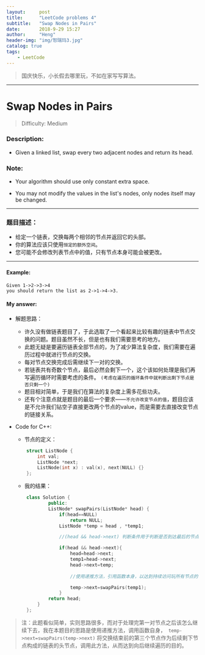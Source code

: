 ```yaml
---
layout:     post
title:      "LeetCode problems 4"
subtitle:   "Swap Nodes in Pairs"
date:       2018-9-29 15:27
author:     "Heng"
header-img: "img/恕瑞玛3.jpg"
catalog: true
tags:
    - LeetCode
---
```


>国庆快乐，小长假去哪里玩，不如在家写写算法。

---

# Swap Nodes in Pairs

>Difficulty: Medium

### Description:

- Given a linked list, swap every two adjacent nodes and return its head.

### Note:

- Your algorithm should use only constant extra space.

- You may not modify the values in the list's nodes, only nodes itself may be changed.

--- 

### 题目描述：

- 给定一个链表，交换每两个相邻的节点并返回它的头部。
- 你的算法应该只使用`恒定的额外空间`。
- 您可能不会修改列表节点中的值，只有节点本身可能会被更改。

---

#### Example:

    Given 1->2->3->4
    you should return the list as 2->1->4->3.

#### My answer:

- 解题思路：

    - 许久没有做链表题目了，于此选取了一个看起来比较有趣的链表中节点交换的问题。题目虽然不长，但是也有我们需要思考的地方。
    - 此题无疑是要遍历链表全部节点的，为了减少算法复杂度，我们需要在遍历过程中就进行节点的交换。
    - 每对节点交换完成后需继续下一对的交换。
    - 若链表共有奇数个节点，最后必然会剩下一个，这个该如何处理是我们再写遍历循环时需要考虑的条件。
    `(考虑在遍历的循环条件中就判断出剩下节点是否只剩一个)`
    - 题目相对简单，于是我们在算法的复杂度上需多花些功夫。
    - 还有个注意点就是题目的最后一个要求——`不允许改变节点的值`，题目应该是不允许我们钻空子直接更改两个节点的value，而是需要去直接改变节点的链接关系。

- Code for C++:

    - 节点的定义：
    ```c++
        struct ListNode {
            int val;
            ListNode *next;
            ListNode(int x) : val(x), next(NULL) {}
        };    
    ```

    - 我的结果：
    ```c++
        class Solution {
                public:
                ListNode* swapPairs(ListNode* head) {       
                    if(head==NULL)
                        return NULL;
                    ListNode *temp = head , *temp1;   

                    //(head && head->next) 判断条件用于判断是否到达最后的节点

                    if(head && head->next){ 
                        head=head->next;
                        temp1=head->next;
                        head->next=temp;
                        
                        //使用递推方法，引用函数本身，以达到持续访问玩所有节点的目的。

                        temp->next=swapPairs(temp1);
                    }
                return head;
            }
        };
    ``` 

>注：此题看似简单，实则思路很多，而对于处理完第一对节点之后该怎么继续下去，我在本题目的思路是使用递推方法，调用函数自身，` temp->next=swapPairs(temp->next)` 将交换结束前的第三个节点作为后续剩下节点构成的链表的头节点，调用此方法，从而达到向后继续遍历的目的。
